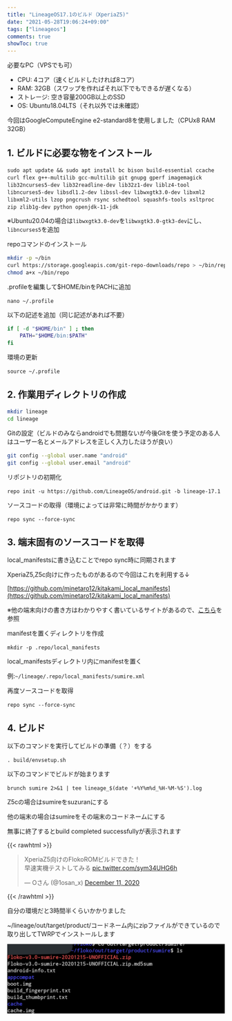 ```yaml
---
title: "LineageOS17.1のビルド（XperiaZ5)"
date: "2021-05-28T19:06:24+09:00"
tags: ["lineageos"]
comments: true
showToc: true
---
```


必要なPC（VPSでも可）

* CPU: 4コア（速くビルドしたければ8コア）
* RAM: 32GB（スワップを作ればそれ以下でもできるが遅くなる）
* ストレージ: 空き容量200GB以上のSSD
* OS: Ubuntu18.04LTS（それ以外では未確認）

今回はGoogleComputeEngine e2-standard8を使用しました（CPUx8 RAM 32GB）

## 1. ビルドに必要な物をインストール

`sudo apt update && sudo apt install bc bison build-essential ccache curl flex g++-multilib gcc-multilib git gnupg gperf imagemagick lib32ncurses5-dev lib32readline-dev lib32z1-dev liblz4-tool libncurses5-dev libsdl1.2-dev libssl-dev libwxgtk3.0-dev libxml2 libxml2-utils lzop pngcrush rsync schedtool squashfs-tools xsltproc zip zlib1g-dev python openjdk-11-jdk`

※Ubuntu20.04の場合は`libwxgtk3.0-dev`を`libwxgtk3.0-gtk3-dev`にし、`libncurses5`を追加

repoコマンドのインストール

```bash
mkdir -p ~/bin
curl https://storage.googleapis.com/git-repo-downloads/repo > ~/bin/repo
chmod a+x ~/bin/repo
```

.profileを編集して$HOME/binをPACHに追加

`nano ~/.profile`

以下の記述を追加（同じ記述があれば不要）

```bash
if [ -d "$HOME/bin" ] ; then
    PATH="$HOME/bin:$PATH"
fi
```

環境の更新

`source ~/.profile`

## 2. 作業用ディレクトリの作成

```bash
mkdir lineage
cd lineage
```

Gitの設定（ビルドのみならandroidでも問題ないが今後Gitを使う予定のある人はユーザー名とメールアドレスを正しく入力したほうが良い）

```bash
git config --global user.name "android"
git config --global user.email "android"
```

リポジトリの初期化

`repo init -u https://github.com/LineageOS/android.git -b lineage-17.1`

ソースコードの取得（環境によっては非常に時間がかかります）

`repo sync --force-sync`

## 3. 端末固有のソースコードを取得

local_manifestsに書き込むことでrepo sync時に同期されます

XperiaZ5,Z5c向けに作ったものがあるので今回はこれを利用する↓

[https://github.com/minetaro12/kitakami_local_manifests](https://github.com/minetaro12/kitakami_local_manifests)

※他の端末向けの書き方はわかりやすく書いているサイトがあるので、[こちら](https://dev.maud.io/entry/2019/07/18/howto-build-lineageos-16-0/index.html)を参照

manifestを置くディレクトリを作成

`mkdir -p .repo/local_manifests`

local_manifestsディレクトリ内にmanifestを置く

例:`~/lineage/.repo/local_manifests/sumire.xml`

再度ソースコードを取得

`repo sync --force-sync`

## 4. ビルド

以下のコマンドを実行してビルドの準備（？）をする

`. build/envsetup.sh`

以下のコマンドでビルドが始まります

`brunch sumire 2>&1 | tee lineage_$(date '+%Y%m%d_%H-%M-%S').log`

Z5cの場合はsumireをsuzuranにする

他の端末の場合はsumireをその端末のコードネームにする

無事に終了するとbuild completed successfullyが表示されます

{{< rawhtml >}}<blockquote class="twitter-tweet"><p lang="ja" dir="ltr">XperiaZ5向けのFlokoROMビルドできた！<br>早速実機テストしてみる <a href="https://t.co/sym34UHG6h">pic.twitter.com/sym34UHG6h</a></p>— Oさん (@1osan_x) <a href="https://twitter.com/1osan_x/status/1337364301162532864?ref_src=twsrc%5Etfw">December 11, 2020</a></blockquote> <script async src="https://platform.twitter.com/widgets.js" charset="utf-8"></script>{{< /rawhtml >}}

自分の環境だと3時間半くらいかかりました

\~/lineage/out/target/product/コードネーム内にzipファイルができているので取り出してTWRPでインストールします

![outdir](outdir.jpg)
